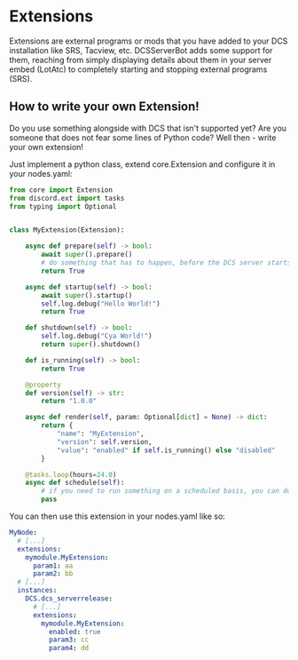 # Extensions
Extensions are external programs or mods that you have added to your DCS installation like SRS, Tacview, etc. 
DCSServerBot adds some support for them, reaching from simply displaying details about
them in your server embed (LotAtc) to completely starting and stopping external programs (SRS).

## How to write your own Extension!
Do you use something alongside with DCS that isn't supported yet? Are you someone that does not fear some lines of
Python code? Well then - write your own extension!</br>
<p>
Just implement a python class, extend core.Extension and configure it in your nodes.yaml:

```python
from core import Extension
from discord.ext import tasks
from typing import Optional


class MyExtension(Extension):

    async def prepare(self) -> bool:
        await super().prepare()
        # do something that has to happen, before the DCS server starts up
        return True

    async def startup(self) -> bool:
        await super().startup()
        self.log.debug("Hello World!")
        return True

    def shutdown(self) -> bool:
        self.log.debug("Cya World!")
        return super().shutdown()

    def is_running(self) -> bool:
        return True

    @property
    def version(self) -> str:
        return "1.0.0"

    async def render(self, param: Optional[dict] = None) -> dict:
        return {
            "name": "MyExtension", 
            "version": self.version,
            "value": "enabled" if self.is_running() else "disabled"
        }

    @tasks.loop(hours=24.0)
    async def schedule(self):
        # if you need to run something on a scheduled basis, you can do that in here (optional)
        pass
```

You can then use this extension in your nodes.yaml like so:
```yaml
MyNode:
  # [...]
  extensions:
    mymodule.MyExtension:
      param1: aa
      param2: bb
  # [...]
  instances:
    DCS.dcs_serverrelease:
      # [...]
      extensions:
        mymodule.MyExtension:
          enabled: true
          param3: cc
          param4: dd
```
